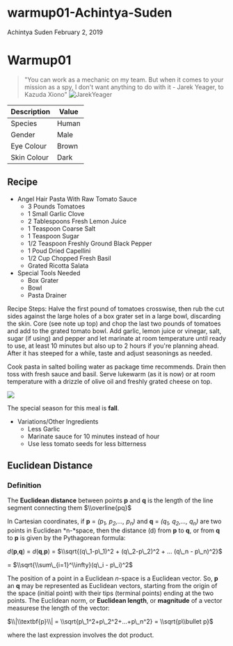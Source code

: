 warmup01-Achintya-Suden
================
Achintya Suden
February 2, 2019

Warmup01
========

> "You can work as a mechanic on my team. But when it comes to your mission as a spy, I don't want anything to do with it - Jarek Yeager, to Kazuda Xiono"
> ![JarekYeager](C:\Users\achin\OneDrive\Documents\Cal\Spring%202019\STAT%20133\Labs\Jarek%20Yeager.jpg)

| Description | Value |
|-------------|-------|
| Species     | Human |
| Gender      | Male  |
| Eye Colour  | Brown |
| Skin Colour | Dark  |

Recipe
------

-   Angel Hair Pasta With Raw Tomato Sauce
    -   3 Pounds Tomatoes
    -   1 Small Garlic Clove
    -   2 Tablespoons Fresh Lemon Juice
    -   1 Teaspoon Coarse Salt
    -   1 Teaspoon Sugar
    -   1/2 Teaspoon Freshly Ground Black Pepper
    -   1 Poud Dried Capellini
    -   1/2 Cup Chopped Fresh Basil
    -   Grated Ricotta Salata
-   Special Tools Needed
    -   Box Grater
    -   Bowl
    -   Pasta Drainer

Recipe Steps: Halve the first pound of tomatoes crosswise, then rub the cut sides against the large holes of a box grater set in a large bowl, discarding the skin. Core (see note up top) and chop the last two pounds of tomatoes and add to the grated tomato bowl. Add garlic, lemon juice or vinegar, salt, sugar (if using) and pepper and let marinate at room temperature until ready to use, at least 10 minutes but also up to 2 hours if you're planning ahead. After it has steeped for a while, taste and adjust seasonings as needed.

Cook pasta in salted boiling water as package time recommends. Drain then toss with fresh sauce and basil. Serve lukewarm (as it is now) or at room temperature with a drizzle of olive oil and freshly grated cheese on top.

![](C:\Users\achin\OneDrive\Documents\Cal\Spring%202019\STAT%20133\Labs\Recipe.jpg)

The special season for this meal is **fall**.

-   Variations/Other Ingredients
    -   Less Garlic
    -   Marinate sauce for 10 minutes instead of hour
    -   Use less tomato seeds for less bitterness

Euclidean Distance
------------------

### Definition

The **Euclidean distance** between points **p** and **q** is the length of the line segment connecting them $\\overline{pq}$

In Cartesian coordinates, if **p** = *(p<sub>1</sub>, p<sub>2</sub>,..., p<sub>n</sub>)* and **q** = *(q<sub>1</sub>, q<sub>2</sub>,..., q<sub>n</sub>)* are two points in Euclidean *n-*space, then the distance (d) from **p** to **q**, or from **q** to **p** is given by the Pythagorean formula:

*d*(**p**,**q**) = *d*(**q**,**p**) = $\\sqrt{(q\_1-p\_1)^2 + (q\_2-p\_2)^2 + ... (q\_n - p\_n)^2}$

= $\\sqrt{\\sum\_{i=1}^\\infty}(q\_i - p\_i)^2$

The position of a point in a Euclidean *n*-space is a Euclidean vector. So, **p** an **q** may be represented as Euclidean vectors, starting from the origin of the space (initial point) with their tips (terminal points) ending at the two points. The Euclidean norm, or **Euclidean length**, or **magnitude** of a vector measurese the length of the vector:

$\\|\\textbf{p}\\| = \\sqrt{p\_1^2+p\_2^2+...+p\_n^2} = \\sqrt{p\\bullet p}$

where the last expression involves the dot product.
